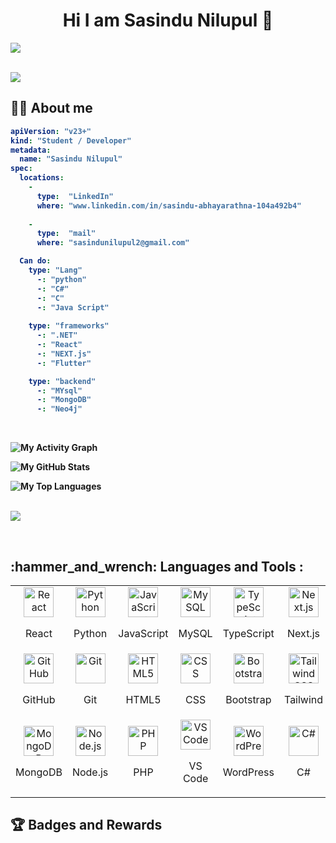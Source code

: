 ## <h1 align="center">Hi I am Sasindu Nilupul 👋</h1>

<a href="#"><img src="https://user-images.githubusercontent.com/73097560/115834477-dbab4500-a447-11eb-908a-139a6edaec5c.gif"></a>
<br>

<br>
<a href="#"><img src="https://user-images.githubusercontent.com/73097560/115834477-dbab4500-a447-11eb-908a-139a6edaec5c.gif"></a>
<br>

<b><h2>🙇‍♀️ About me</h2>

```yaml
apiVersion: "v23+"
kind: "Student / Developer"
metadata:
  name: "Sasindu Nilupul"
spec:
  locations:
    - 
      type:  "LinkedIn"
      where: "www.linkedin.com/in/sasindu-abhayarathna-104a492b4"
      
    - 
      type:  "mail"
      where: "sasindunilupul2@gmail.com"

  Can do: 
    type: "Lang"
      -: "python"
      -: "C#"
      -: "C"
      -: "Java Script"
    
    type: "frameworks"
      -: ".NET"
      -: "React"
      -: "NEXT.js"
      -: "Flutter"

    type: "backend"
      -: "MYsql"
      -: "MongoDB"
      -: "Neo4j"

```
<br>

<p align="center">

  ![My Activity Graph](https://github-readme-activity-graph.vercel.app/graph?username=sasindu26&theme=react-dark&hide_border=true)
  <br>

  ![My GitHub Stats](https://github-readme-stats.vercel.app/api?username=sasindu26&show_icons=true&theme=react-dark)
  <br>

  ![My Top Languages](https://github-readme-stats.vercel.app/api/top-langs/?username=sasindu26&layout=compact&theme=react-dark)
  
</p>
  
  <br>

  <a href="#">
    <img src="[https://github-readme-stats.vercel.app/api/top-langs/?username=sasindu26&layout=compact&theme=react-dark](https://github-readme-stats.vercel.app/api/top-langs/?username=sasindu26&layout=compact&theme=react-dark)" />
  </a>

</p>
<br>

<p align="center">

</p>

<h2>:hammer_and_wrench: Languages and Tools :</h2>

<p align="center"> <table align="center"> <tr> <td align="center" width="96"> <img src="https://www.google.com/search?q=https://skillicons.dev/icons%3Fi%3Dreact" width="48" height="48" alt="React" />


React </td> <td align="center" width="96"> <img src="https://www.google.com/search?q=https://skillicons.dev/icons%3Fi%3Dpython" width="48" height="48" alt="Python" />


Python </td> <td align="center" width="96"> <img src="https://www.google.com/search?q=https://skillicons.dev/icons%3Fi%3Djs" width="48" height="48" alt="JavaScript" />


JavaScript </td> <td align="center" width="96"> <img src="https://www.google.com/search?q=https://skillicons.dev/icons%3Fi%3Dmysql" width="48" height="48" alt="MySQL" />


MySQL </td> <td align="center" width="96"> <img src="https://www.google.com/search?q=https://skillicons.dev/icons%3Fi%3Dts" width="48" height="48" alt="TypeScript" />


TypeScript </td> <td align="center" width="96"> <img src="https://www.google.com/search?q=https://skillicons.dev/icons%3Fi%3Dnextjs" width="48" height="48" alt="Next.js" />


Next.js </td> </tr> <tr> <td align="center" width="96"> <img src="https://www.google.com/search?q=https://skillicons.dev/icons%3Fi%3Dgithub" width="48" height="48" alt="GitHub" />


GitHub </td> <td align="center" width="96"> <img src="https://www.google.com/search?q=https://skillicons.dev/icons%3Fi%3Dgit" width="48" height="48" alt="Git" />


Git </td> <td align="center" width="96"> <img src="https://skillicons.dev/icons?i=html" width="48" height="48" alt="HTML5" />


HTML5 </td> <td align="center" width="96"> <img src="https://www.google.com/search?q=https://skillicons.dev/icons%3Fi%3Dcss" width="48" height="48" alt="CSS" />


CSS </td> <td align="center" width="96"> <img src="https://skillicons.dev/icons?i=bootstrap" width="48" height="48" alt="Bootstrap" />


Bootstrap </td> <td align="center" width="96"> <img src="https://skillicons.dev/icons?i=tailwind" width="48" height="48" alt="Tailwind CSS" />


Tailwind </td> </tr> <tr> <td align="center" width="96"> <img src="https://skillicons.dev/icons?i=mongodb" width="48" height="48" alt="MongoDB" />


MongoDB </td> <td align="center" width="96"> <img src="https://skillicons.dev/icons?i=nodejs" width="48" height="48" alt="Node.js" /> 


Node.js </td> <td align="center" width="96"> <img src="https://skillicons.dev/icons?i=php" width="48" height="48" alt="PHP" />


PHP </td> <td align="center" width="96"> <img src="httpsCody" src="https://skillicons.dev/icons?i=vscode" width="48" height="48" alt="VS Code" />


VS Code </td> <td align="center" width="96"> <img src="https://skillicons.dev/icons?i=wordpress" width="48" height="48" alt="WordPress" /> 


WordPress </td> <td align="center" width="96"> <img src="https://www.google.com/search?q=https://skillicons.dev/icons%3Fi%3Dcs" width="48" height="48" alt="C#" />


C# </td> </tr> </table> </p>

<h2>🏆 Badges and Rewards </h2>

<p align="center"> </p>
